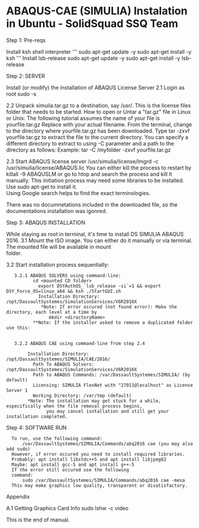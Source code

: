 # ABAQUS-CAE (SIMULIA) Instalation in Ubuntu - SolidSquad SSQ Team

Step 1: Pre-reqs

Install ksh shell interpreter
'''
        sudo apt-get update -y
        sudo apt-get install -y ksh
'''
Install lsb-release
        sudo apt-get update -y
        sudo apt-get install -y lsb-release
        
Step 2: SERVER

Install (or modify) the installation of ABAQUS License Server
  2.1 Login as root
        sudo -s
  
  2.2 Unpack simulia.tar.gz to a destination, say /usr/. This is the license files folder that needs to be started.
  	How to open or Untar a "tar.gz" file in Linux or Unix:
	  The following tutorial assumes the name of your file is yourfile.tar.gz Replace with your actual filename.
	  From the terminal, change to the directory where yourfile.tar.gz has been downloaded.
	  Type tar -zxvf yourfile.tar.gz to extract the file to the current directory.
	  You can specify a different directory to extract to using -C parameter and a path to the directory as follows:
	  Example: tar -C /myfolder -zxvf yourfile.tar.gz
  
  2.3 Start ABAQUS license server
          /usr/simulia/license/lmgrd -c /usr/simulia/license/ABAQUS.lic	
    You can either kill the process to restart by 
          killall -9 ABAQUSLM
    or go to htop and search the process and kill it manually.
    This initiation process may need some libraries to be installed. Use sudo apt-get <required library> to install it.       
    Using Google search helps to find the exact terminologies.
  
  There was no documnetations included in the downloaded file, so the documentations installation was igonred.
  
  Step 3: ABAQUS INSTALLATION
  
  While staying as root in terminal, it's time to install DS SIMULIA ABAQUS 2016.
  3.1 Mount the ISO image. You can either do it manually or via terminal. The mounted file will be available in mount         
      folder.
  
  3.2 Start installation process sequentially:

       3.2.1 ABAQUS SOLVERS using command-line:       
              cd <mounted CD folder>
	            export DSYAuthOS_`lsb_release -si`=1 && export DSY_Force_OS=linux_a64 && ksh ./StartGUI.sh     
	            Installation Directory: /opt/DassaultSystemes/SimulationServices/V6R2016X
	             *Note: If error occured (not found error): Make the directory, each level at a time by 
                    mkdir <directoryName>
              **Note: If the installer asked to remove a duplicated folder use this:
                    

       3.2.2 ABAQUS CAE using command-line from step 2.4

            Installation Directory: /opt/DassaultSystemes/SIMULIA/CAE/2016/
	          Path To ABAQUS Solvers: /opt/DassaultSystemes/SimulationServices/V6R2016X
	          Path to ABAQUS Commands: /var/DassaultSystemes/SIMULIA/ (by default)
	          Licensing: SIMULIA FlexNet with "27011@localhost" as License Server 1
	          Working Directory: /var/tmp (default)
            *Note: The installation may get stuck for a while, especifically when the file removal process begins, 
                   you may cancel isntallation and still get your installation completed.
           
    
  Step 4: SOFTWARE RUN
    
      To run, use the following command:
	      /var/DassaultSystemes/SIMULIA/Commands/abq2016 cae (you may also add sudo)
      However, if error occured you need to install required libraries. 
      Probably: apt install libstdc++5 and apt install libjpeg62 
      Maybe: apt install gcc-5 and apt install g++-5
      If the error still occured use the following      
      command:
          sudo /var/DassaultSystemes/SIMULIA/Commands/abq2016 cae -mesa
      This may make graphics low quality, transparent or disatisfactory.
      
 Appendix
 
  A.1 Getting Graphics Card Info
      sudo lshw -c video
    
This is the end of manual.
